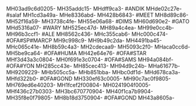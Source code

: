 MH03ad9c6d0205-
MH35addc15-
MHdff9ca3-
#ANDIK
MHde02c27e-
#salaf
MH1cd3a49a-
MHe8336abd-
MH428b6843-
#MEET
MH8d89c86-
MH52f16a59-
MH3738c4fe-
MH55e06a68-
#DIMS
MH60d690e2-
#GATO
MHd5316a07-
#WARY
MH525ec47d-
MH89a4c4ea-
MH99e0cc4b-
MH96b3ccf1-
#ALE
MH8562c436-
MHc355cab6-
MHc000c474-
#OFA#SP#MARCP
MH9c998c9-
MH9b49c2da-
MH4491ba45-
MHc065c41e-
MH8b59c4a3-
MH2cdecaa9-
MH5093c2f0-
MHaca0cc6d-
MH5be9ca64-
#OFA#HUMA
MH42e64e76-
#OFA#STAR
MHf3d43a3c0804-
MH0f691e3c0704-
#OFA#SAMS
MH94a084bf-
#OFA#YON
MH285cc43e-
MH85cec413-
MH94d9c24b-
MHa61677b-
MH9209229-
MHb505cc5a-
MHb851bba-
MHbc0df1d-
MHd678ca3a-
MHfd322b0-
#OFA#GOND
MH330ef63c0005-
MH90c7ac0f9805-
MH769ed6e40203-
MH1fcef2f00804-
MH0241904f0005-
MHf436c27b0303-
MH3bc670770904-
MH40f1ca7b9904-
MH35f8e0f79805-
MH8b18d3750904-
#OFA#GOND
MH43a8605a-